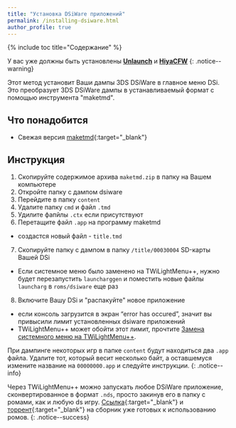 ```yaml
---
title: "Установка DSiWare приложений"
permalink: /installing-dsiware.html
author_profile: true
---
```


{% include toc title="Содержание" %}

У вас уже должны быть установлены [**Unlaunch**](get-started) и [**HiyaCFW**](installing-HiyaCFW)
{: .notice--warning}


Этот метод установит Ваши дампы 3DS DSiWare в главное меню DSi. Это преобразует 3DS DSiWare дампы в устанавливаемый формат с помощью инструмента "maketmd".


## Что понадобится
- Свежая версия [maketmd](https://github.com/Tuxality/maketmd/releases){:target="_blank"}

## Инструкция
1. Скопируйте содержимое архива `maketmd.zip` в папку на Вашем компьютере
2. Откройте папку с дампом dsiware
3. Перейдите в папку `content`
4. Удалите папку `cmd` и файл `.tmd`
5. Удилите фапйлы `.ctx` если присутствуют
6. Перетащите файл `.app` на программу maketmd
- создастся новый файл - `title.tmd`
7. Скопируйте папку с дампом в папку `/title/00030004` SD-карты Вашей DSi
- Если системное меню было заменено на TWiLightMenu++, нужно будет перезапустить `launcharggen` и поместить новые файлы `launcharg` в `roms/dsiware` еще раз
8. Включите Вашу DSi и "распакуйте" новое приложение
- если консоль загрузится в экран “error has occured”, значит вы привысили лимит установленных dsiware приложений
- TWiLightMenu++ может обойти этот лимит, прочтите [Замена системного меню на TWiLightMenu++](replacing-system-menu).

При дампинге некоторых игр в папке `content` будут находиться два `.app` файла. Удалите тот, который весит несколько байт, а оставшемуся измените название на `00000000.app` и следуйте инструкции. 
{: .notice--info}

Через TWiLightMenu++ можно запускать любое DSiWare приложение, сконвертированное в формат `.nds`, просто закинув его в папку с ромами, как и любую ds игру.
[Ссылка](https://mega.nz/#F!wEolnIII!sYQ3arxil3D0Hc6gGSbkzA){:target="_blank"} и [торрент](files/dsiware.torrent){:target="_blank"} на сборник уже готовых к использованию ромов.
{: .notice--success}












































